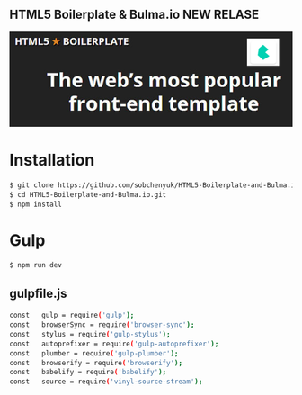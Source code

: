 ## HTML5 Boilerplate &amp; Bulma.io NEW RELASE

[![N|Solid](https://github.com/sobchenyuk/HTML5-Boilerplate-and-Bulma.io/blob/master/HTML5-Boilerplate-and-Bulma.io.png)](https://vk.com/bulmaio)

# Installation

```sh
$ git clone https://github.com/sobchenyuk/HTML5-Boilerplate-and-Bulma.io.git
$ cd HTML5-Boilerplate-and-Bulma.io.git
$ npm install
```

# Gulp 

```sh
$ npm run dev
```

## gulpfile.js

```sh
const   gulp = require('gulp');
const   browserSync = require('browser-sync');
const   stylus = require('gulp-stylus');
const   autoprefixer = require('gulp-autoprefixer');
const   plumber = require('gulp-plumber');
const   browserify = require('browserify');
const   babelify = require('babelify');
const   source = require('vinyl-source-stream');
```
